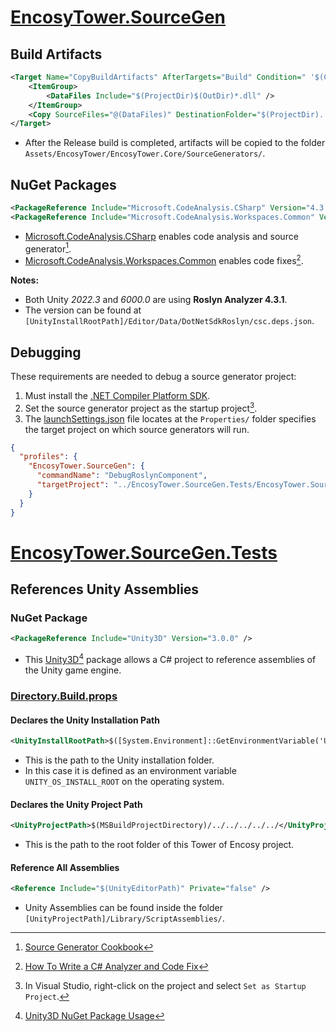 # [EncosyTower.SourceGen][source-gen-csproj]

[source-gen-csproj]: EncosyTower.SourceGen/EncosyTower.SourceGen.csproj

## Build Artifacts

```xml
<Target Name="CopyBuildArtifacts" AfterTargets="Build" Condition=" '$(Configuration)'=='Release' ">
    <ItemGroup>
        <DataFiles Include="$(ProjectDir)$(OutDir)*.dll" />
    </ItemGroup>
    <Copy SourceFiles="@(DataFiles)" DestinationFolder="$(ProjectDir)../../SourceGenerators/" SkipUnchangedFiles="true" />
</Target>
```

- After the Release build is completed, artifacts will be copied to the folder
`Assets/EncosyTower/EncosyTower.Core/SourceGenerators/`.

## NuGet Packages

```xml
<PackageReference Include="Microsoft.CodeAnalysis.CSharp" Version="4.3.1" PrivateAssets="all" />
<PackageReference Include="Microsoft.CodeAnalysis.Workspaces.Common" Version="4.3.1" />
```

- [Microsoft.CodeAnalysis.CSharp][codeanalysis-csharp] enables code analysis
and source generator[^1].
- [Microsoft.CodeAnalysis.Workspaces.Common][codeanalysis-workspaces] enables code fixes[^2].

[codeanalysis-csharp]: https://www.nuget.org/packages/Microsoft.CodeAnalysis.CSharp

[codeanalysis-workspaces]: https://www.nuget.org/packages/Microsoft.CodeAnalysis.Workspaces.Common

[^1]: [Source Generator Cookbook](https://github.com/dotnet/roslyn/blob/main/docs/features/source-generators.cookbook.md)

[^2]: [How To Write a C# Analyzer and Code Fix](https://github.com/dotnet/roslyn/blob/main/docs/wiki/How-To-Write-a-C%23-Analyzer-and-Code-Fix.md)

**Notes:**
- Both Unity *2022.3* and *6000.0* are using **Roslyn Analyzer 4.3.1**.
- The version can be found at `[UnityInstallRootPath]/Editor/Data/DotNetSdkRoslyn/csc.deps.json`.

## Debugging

These requirements are needed to debug a source generator project:

1. Must install the [.NET Compiler Platform SDK][net-compiler-installing].
2. Set the source generator project as the startup project[^3].
3. The [launchSettings.json][launch-settings-json] file locates at the `Properties/` folder specifies the target project on which source generators will run.

```json
{
  "profiles": {
    "EncosyTower.SourceGen": {
      "commandName": "DebugRoslynComponent",
      "targetProject": "../EncosyTower.SourceGen.Tests/EncosyTower.SourceGen.Tests.csproj"
    }
  }
}
```

[net-compiler-installing]: https://learn.microsoft.com/en-us/dotnet/csharp/roslyn-sdk/tutorials/how-to-write-csharp-analyzer-code-fix#install-using-the-visual-studio-installer---workloads-view

[launch-settings-json]: EncosyTower.SourceGen/Properties/launchSettings.json

[^3]: In Visual Studio, right-click on the project and select `Set as Startup Project`.

# [EncosyTower.SourceGen.Tests][source-gen-tests-csproj]

[source-gen-tests-csproj]: EncosyTower.SourceGen.Tests/EncosyTower.SourceGen.Tests.csproj

## References Unity Assemblies

### NuGet Package

```xml
<PackageReference Include="Unity3D" Version="3.0.0" />
```

- This [Unity3D][unity3d][^4] package allows a C# project to reference assemblies of the Unity game engine.

[unity3d]: https://www.nuget.org/packages/Unity3D

[^4]: [Unity3D NuGet Package Usage](https://github.com/Rabadash8820/UnityAssemblies/blob/main/docs/v3/usage.md)

### [Directory.Build.props][directory-build-props]

[directory-build-props]: EncosyTower.SourceGen.Tests/Directory.Build.props

#### Declares the Unity Installation Path

```xml
<UnityInstallRootPath>$([System.Environment]::GetEnvironmentVariable('UNITY_OS_INSTALL_ROOT'))</UnityInstallRootPath>
```

- This is the path to the Unity installation folder.
- In this case it is defined as an environment variable `UNITY_OS_INSTALL_ROOT` on the operating system.

#### Declares the Unity Project Path

```xml
<UnityProjectPath>$(MSBuildProjectDirectory)/../../../../../</UnityProjectPath>
```

- This is the path to the root folder of this Tower of Encosy project.

#### Reference All Assemblies

```xml
<Reference Include="$(UnityEditorPath)" Private="false" />
```

- Unity Assemblies can be found inside the folder `[UnityProjectPath]/Library/ScriptAssemblies/`.
